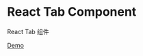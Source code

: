 React Tab Component
===============

React Tab 组件

[Demo](https://paper.github.io/React-Component/tab/index.html)
